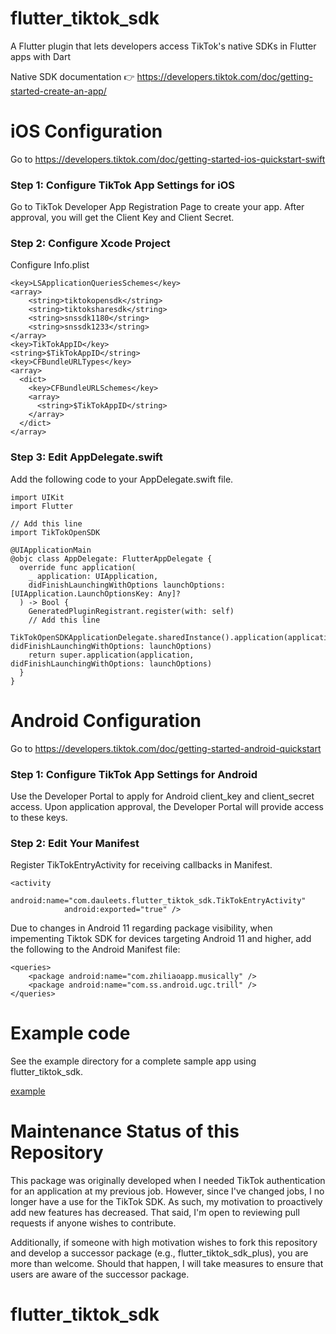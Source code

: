 # flutter_tiktok_sdk

A Flutter plugin that lets developers access TikTok's native SDKs in Flutter apps with Dart

Native SDK documentation 👉 https://developers.tiktok.com/doc/getting-started-create-an-app/

# iOS Configuration
Go to https://developers.tiktok.com/doc/getting-started-ios-quickstart-swift
### Step 1: Configure TikTok App Settings for iOS
Go to TikTok Developer App Registration Page to create your app. After approval, you will get the Client Key and Client Secret.

### Step 2: Configure Xcode Project
Configure Info.plist
```
<key>LSApplicationQueriesSchemes</key>
<array>
    <string>tiktokopensdk</string>
    <string>tiktoksharesdk</string>
    <string>snssdk1180</string>
    <string>snssdk1233</string>
</array>
<key>TikTokAppID</key>
<string>$TikTokAppID</string>
<key>CFBundleURLTypes</key>
<array>
  <dict>
    <key>CFBundleURLSchemes</key>
    <array>
      <string>$TikTokAppID</string>
    </array>
  </dict>
</array>
```
### Step 3: Edit AppDelegate.swift
Add the following code to your AppDelegate.swift file.
```
import UIKit
import Flutter

// Add this line
import TikTokOpenSDK

@UIApplicationMain
@objc class AppDelegate: FlutterAppDelegate {
  override func application(
    _ application: UIApplication,
    didFinishLaunchingWithOptions launchOptions: [UIApplication.LaunchOptionsKey: Any]?
  ) -> Bool {
    GeneratedPluginRegistrant.register(with: self)
    // Add this line
    TikTokOpenSDKApplicationDelegate.sharedInstance().application(application, didFinishLaunchingWithOptions: launchOptions)
    return super.application(application, didFinishLaunchingWithOptions: launchOptions)
  }
}

```

# Android Configuration
Go to https://developers.tiktok.com/doc/getting-started-android-quickstart
### Step 1: Configure TikTok App Settings for Android
Use the Developer Portal to apply for Android client_key and client_secret access. Upon application approval, the Developer Portal will provide access to these keys.

### Step 2: Edit Your Manifest
Register TikTokEntryActivity for receiving callbacks in Manifest.
```
<activity
            android:name="com.dauleets.flutter_tiktok_sdk.TikTokEntryActivity"
            android:exported="true" />
```
Due to changes in Android 11 regarding package visibility, when impementing Tiktok SDK for devices targeting Android 11 and higher, add the following to the Android Manifest file:
```
<queries>
    <package android:name="com.zhiliaoapp.musically" />
    <package android:name="com.ss.android.ugc.trill" />
</queries>
```
# Example code
See the example directory for a complete sample app using flutter_tiktok_sdk.

[example](https://github.com/K9i-0/flutter_tiktok_sdk/tree/main/example)

# Maintenance Status of this Repository
This package was originally developed when I needed TikTok authentication for an application at my previous job. However, since I've changed jobs, I no longer have a use for the TikTok SDK. As such, my motivation to proactively add new features has decreased. That said, I'm open to reviewing pull requests if anyone wishes to contribute.

Additionally, if someone with high motivation wishes to fork this repository and develop a successor package (e.g., flutter_tiktok_sdk_plus), you are more than welcome. Should that happen, I will take measures to ensure that users are aware of the successor package.

# flutter_tiktok_sdk
